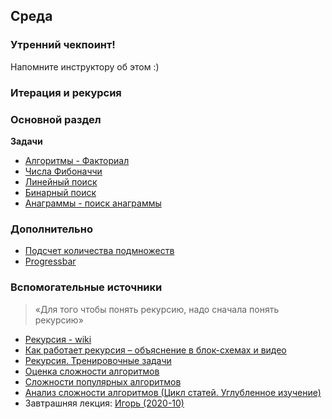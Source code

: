 ## Среда

### Утренний чекпоинт!

Напомните инструктору об этом :)

### Итерация и рекурсия

### Основной раздел

**Задачи**

- [Алгоритмы - Факториал](../../../../core-algorithm-factorial)
- [Числа Фибоначчи](../../../../core-algorithm-fibonacci)
- [Линейный поиск](../../../../core-algorithm-linear-search)
- [Бинарный поиск](../../../../core-algorithm-binary-search)
- [Анаграммы - поиск анаграммы](../../../../core-algorithm-anagrams-1-detecting)

### Дополнительно

- [Подсчет количества подмножеств](../../../../extra-algorithm-calculating-subsets-with-recursion)
- [Progressbar](../../../../extra-algorithm-progressbar)


### Вспомогательные источники

>«Для того чтобы понять рекурсию, надо сначала понять рекурсию»

- [Рекурсия - wiki](https://ru.wikipedia.org/wiki/%D0%A0%D0%B5%D0%BA%D1%83%D1%80%D1%81%D0%B8%D1%8F)
- [Как работает рекурсия – объяснение в блок-схемах и видео](https://habr.com/ru/post/337030/)
- [Рекурсия. Тренировочные задачи](https://habr.com/ru/post/275813/)
- [Оценка сложности алгоритмов](https://habr.com/ru/post/104219/)
- [Сложности популярных алгоритмов](https://habr.com/ru/post/188010/)
- [Анализ сложности алгоритмов (Цикл статей. Углубленное изучение)](https://habr.com/ru/post/196560/)
- Завтрашняя лекция: [Игорь (2020-10)](https://www.youtube.com/watch?v=D6ur8WFnA98&list=PL8NGcSL3ZP-_OVaarWZPm5TX6xik2cnZm&index=3)
